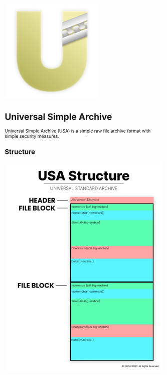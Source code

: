 ![usarchive logo](images/logo.png)
# Universal Simple Archive
Universal Simple Archive (USA) is a simple raw file archive format with simple security measures.
## Structure
![usarchive](images/struct.png)